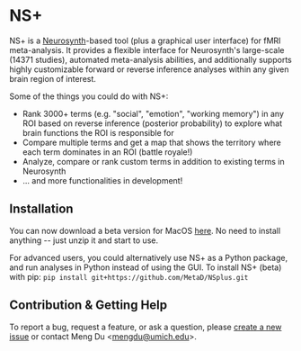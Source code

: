 # NS+
NS+ is a [Neurosynth](www.neurosynth.org)-based tool (plus a graphical user interface) for fMRI meta-analysis. It provides a flexible interface for Neurosynth's large-scale (14371 studies), automated meta-analysis abilities, and additionally supports highly customizable forward or reverse inference analyses within any given brain region of interest.

Some of the things you could do with NS+:
- Rank 3000+ terms (e.g. "social", "emotion", "working memory") in any ROI based on reverse inference (posterior probability) to explore what brain functions the ROI is responsible for
- Compare multiple terms and get a map that shows the territory where each term dominates in an ROI (battle royale!)
- Analyze, compare or rank custom terms in addition to existing terms in Neurosynth
- ... and more functionalities in development!

## Installation
You can now download a beta version for MacOS [here](https://github.com/MetaD/NSplus/releases). No need to install anything -- just unzip it and start to use.

For advanced users, you could alternatively use NS+ as a Python package, and run analyses in Python instead of using the GUI. To install NS+ (beta) with pip: `pip install git+https://github.com/MetaD/NSplus.git`

## Contribution & Getting Help
To report a bug, request a feature, or ask a question, please [create a new issue](https://github.com/MetaD/NSplus/issues/new) or contact Meng Du <<mengdu@umich.edu>>.
